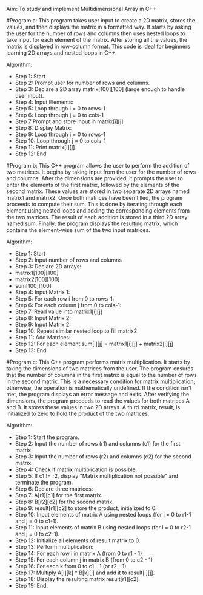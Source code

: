 Aim: To study and implement Multidimensional Array in C++

#Program a: This program takes user input to create a 2D matrix, stores the values, and then displays the matrix in a formatted way. It starts by asking the user for the number of rows and columns then uses nested loops to take input for each element of the matrix. After storing all the values, the matrix is displayed in row-column format. This code is ideal for beginners learning 2D arrays and nested loops in C++.

Algorithm:

- Step 1: Start
- Step 2: Prompt user for number of rows and columns.
- Step 3: Declare a 2D array matrix[100][100] (large enough to handle user input).
- Step 4: Input Elements:
- Step 5: Loop through i = 0 to rows-1
- Step 6: Loop through j = 0 to cols-1
- Step 7:Prompt and store input in matrix[i][j]
- Step 8: Display Matrix:
- Step 9: Loop through i = 0 to rows-1
- Step 10: Loop through j = 0 to cols-1
- Step 11: Print matrix[i][j]
- Step 12: End

#Program b: This C++ program allows the user to perform the addition of two matrices. It begins by taking input from the user for the number of rows and columns. After the dimensions are provided, it prompts the user to enter the elements of the first matrix, followed by the elements of the second matrix. These values are stored in two separate 2D arrays named matrix1 and matrix2. Once both matrices have been filled, the program proceeds to compute their sum. This is done by iterating through each element using nested loops and adding the corresponding elements from the two matrices. The result of each addition is stored in a third 2D array named sum. Finally, the program displays the resulting matrix, which contains the element-wise sum of the two input matrices.

Algorithm:

- Step 1: Start
- Step 2: Input number of rows and columns
- Step 3: Declare 2D arrays:
- matrix1[100][100]
- matrix2[100][100]
- sum[100][100]
- Step 4: Input Matrix 1:
- Step 5: For each row i from 0 to rows-1:
- Step 6: For each column j from 0 to cols-1:
- Step 7: Read value into matrix1[i][j]
- Step 8: Input Matrix 2:
- Step 9: Input Matrix 2:
- Step 10: Repeat similar nested loop to fill matrix2
- Step 11: Add Matrices:
- Step 12: For each element sum[i][j] = matrix1[i][j] + matrix2[i][j]
- Step 13: End

#Program c: This C++ program performs matrix multiplication. It starts by taking the dimensions of two matrices from the user. The program ensures that the number of columns in the first matrix is equal to the number of rows in the second matrix. This is a necessary condition for matrix multiplication; otherwise, the operation is mathematically undefined. If the condition isn't met, the program displays an error message and exits. After verifying the dimensions, the program proceeds to read the values for both matrices A and B. It stores these values in two 2D arrays. A third matrix, result, is initialized to zero to hold the product of the two matrices.

Algorithm:

- Step 1: Start the program.
- Step 2: Input the number of rows (r1) and columns (c1) for the first matrix.
- Step 3: Input the number of rows (r2) and columns (c2) for the second matrix.
- Step 4: Check if matrix multiplication is possible:
- Step 5: If c1 != r2, display "Matrix multiplication not possible" and terminate the program.
- Step 6: Declare three matrices:
- Step 7: A[r1][c1] for the first matrix.
- Step 8: B[r2][c2] for the second matrix.
- Step 9: result[r1][c2] to store the product, initialized to 0.
- Step 10: Input elements of matrix A using nested loops (for i = 0 to r1-1 and j = 0 to c1-1).
- Step 11: Input elements of matrix B using nested loops (for i = 0 to r2-1 and j = 0 to c2-1).
- Step 12: Initialize all elements of result matrix to 0.
- Step 13: Perform multiplication:
- Step 14: For each row i in matrix A (from 0 to r1 - 1)
- Step 15: For each column j in matrix B (from 0 to c2 - 1)
- Step 16: For each k from 0 to c1 - 1 (or r2 - 1)
- Step 17: Multiply A[i][k] * B[k][j] and add it to result[i][j].
- Step 18: Display the resulting matrix result[r1][c2].
- Step 19: End. 
  

